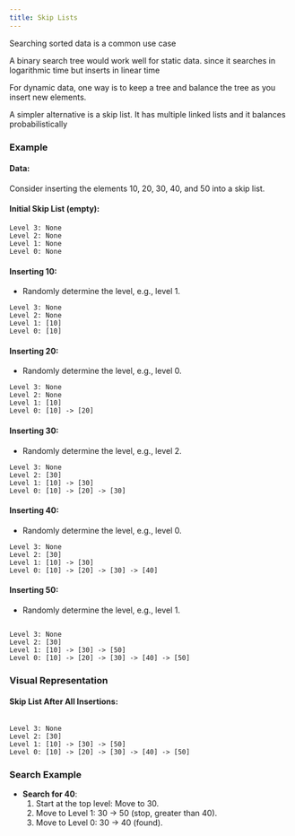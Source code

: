```yaml
---
title: Skip Lists 
---
```


Searching sorted data is a common use case 

A binary search tree would work well for static data. since it searches in logarithmic time but inserts in linear time 

For dynamic data, one way is to keep a tree and balance the tree as you insert new elements. 

A simpler alternative is a skip list. It has multiple linked lists and it balances probabilistically 
### Example

#### Data:

Consider inserting the elements 10, 20, 30, 40, and 50 into a skip list.

#### Initial Skip List (empty):


```
Level 3: None 
Level 2: None 
Level 1: None 
Level 0: None
```


#### Inserting 10:

- Randomly determine the level, e.g., level 1.


```
Level 3: None 
Level 2: None 
Level 1: [10] 
Level 0: [10]
```


#### Inserting 20:

- Randomly determine the level, e.g., level 0.


```
Level 3: None 
Level 2: None 
Level 1: [10] 
Level 0: [10] -> [20]
```

#### Inserting 30:

- Randomly determine the level, e.g., level 2.


```
Level 3: None 
Level 2: [30] 
Level 1: [10] -> [30] 
Level 0: [10] -> [20] -> [30]
```


#### Inserting 40:

- Randomly determine the level, e.g., level 0.


```
Level 3: None 
Level 2: [30] 
Level 1: [10] -> [30] 
Level 0: [10] -> [20] -> [30] -> [40]
```


#### Inserting 50:

- Randomly determine the 
level, e.g., 
level 1.


```

Level 3: None 
Level 2: [30] 
Level 1: [10] -> [30] -> [50] 
Level 0: [10] -> [20] -> [30] -> [40] -> [50]
```


### Visual Representation

#### Skip List After All Insertions:


```

Level 3: None 
Level 2: [30] 
Level 1: [10] -> [30] -> [50] 
Level 0: [10] -> [20] -> [30] -> [40] -> [50]
```


### Search Example

- **Search for 40**:
    1. Start at the top level: Move to 30.
    2. Move to Level 1: 30 -> 50 (stop, greater than 40).
    3. Move to Level 0: 30 -> 40 (found).

